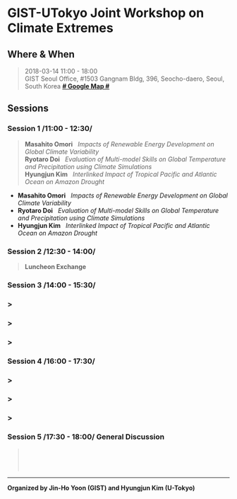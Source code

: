 # GIST-UTokyo Joint Workshop on Climate Extremes

## Where & When 	
  > 2018-03-14 11:00 - 18:00 <br />
  > GIST Seoul Office, #1503 Gangnam Bldg, 396, Seocho-daero, Seoul, South Korea [**# Google Map #**](https://goo.gl/maps/EqFeJZRTqbn)

## Sessions 

### Session 1 /11:00 - 12:30/

  > **Masahito Omori** &nbsp;&nbsp;_Impacts of Renewable Energy Development on Global Climate Variability_<br />
  > **Ryotaro Doi**    &nbsp;&nbsp;_Evaluation of Multi-model Skills on Global Temperature and Precipitation using Climate Simulations_<br />
  > **Hyungjun Kim**   &nbsp;&nbsp;_Interlinked Impact of Tropical Pacific and Atlantic Ocean on Amazon Drought_

  * **Masahito Omori** &nbsp;&nbsp;_Impacts of Renewable Energy Development on Global Climate Variability_<br />
  * **Ryotaro Doi**    &nbsp;&nbsp;_Evaluation of Multi-model Skills on Global Temperature and Precipitation using Climate Simulations_<br />
  * **Hyungjun Kim**   &nbsp;&nbsp;_Interlinked Impact of Tropical Pacific and Atlantic Ocean on Amazon Drought_

### Session 2 /12:30 - 14:00/	
  > **Luncheon Exchange**

### Session 3 /14:00 - 15:30/
### > <br />
### > <br />
### > <br />
### 
### Session 4 /16:00 - 17:30/	
### > <br />
### > <br />
### > <br />
### 
### Session 5 /17:30 - 18:00/	General Discussion
  > <br />
  > <br />
  > <br />

--------------------------------------------------------------
__Organized by Jin-Ho Yoon (GIST) and Hyungjun Kim (U-Tokyo)__
<!--stackedit_data:
eyJoaXN0b3J5IjpbLTg5NzExNzI5XX0=
-->
